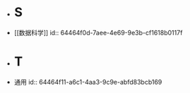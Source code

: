 - # S
- [[数据科学]]
  id:: 64464f0d-7aee-4e69-9e3b-cf1618b0117f
- # T
- 通用
  id:: 64464f11-a6c1-4aa3-9c9e-abfd83bcb169